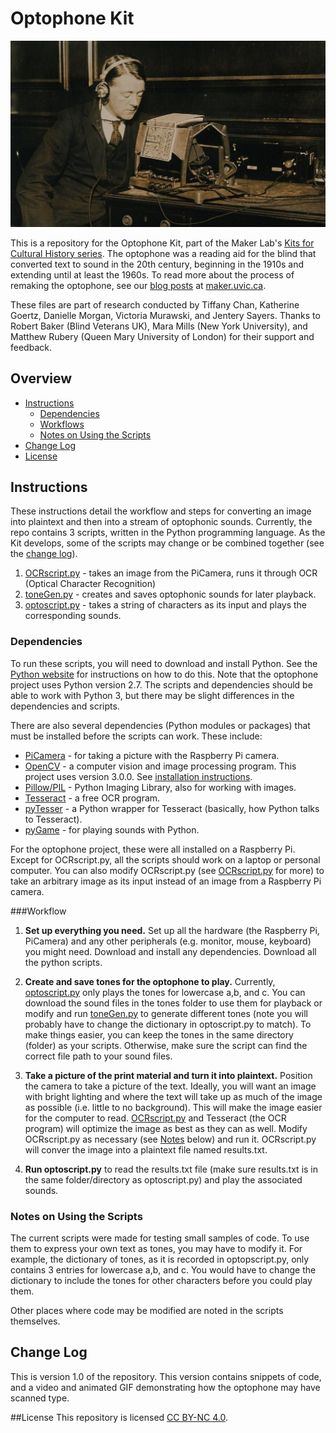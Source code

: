 # Optophone Kit

![](optoGuy.jpg "optophone")

This is a repository for the Optophone Kit, part of the Maker Lab's [Kits for Cultural History series](http://maker.uvic.ca/kch/). The optophone was a reading aid for the blind that converted text to sound in the 20th century, beginning in the 1910s and extending until at least the 1960s. To read more about the process of remaking the optophone, see our [blog posts](http://maker.uvic.ca/?s=optophone&search=) at [maker.uvic.ca](http://maker.uvic.ca/).

These files are part of research conducted by Tiffany Chan, Katherine Goertz, Danielle Morgan, Victoria Murawski, and Jentery Sayers. Thanks to Robert Baker (Blind Veterans UK), Mara Mills (New York University), and Matthew Rubery (Queen Mary University of London) for their support and feedback.

## Overview
* [Instructions](#instructions)
  * [Dependencies](#depends)
  * [Workflows](#workflows)
  * [Notes on Using the Scripts](#notes)
* [Change Log](#changeLog)
* [License](#license)

## <a name="instructions"></a>Instructions
These instructions detail the workflow and steps for converting an image into plaintext and then into a stream of optophonic sounds. Currently, the repo contains 3 scripts, written in the Python programming language. As the Kit develops, some of the scripts may change or be combined together (see the [change log](#changelog)).

1. [OCRscript.py](OCRscript.py) - takes an image from the PiCamera, runs it through OCR (Optical Character Recognition)
2. [toneGen.py](toneGen.py) - creates and saves optophonic sounds for later playback.
3. [optoscript.py](optoscript.py) - takes a string of characters as its input and plays the corresponding sounds.

### <a name="depends"></a>Dependencies
To run these scripts, you will need to download and install Python. See the [Python website](https://www.python.org/) for instructions on how to do this. Note that the optophone project uses Python version 2.7. The scripts and dependencies should be able to work with Python 3, but there may be slight differences in the dependencies and scripts.

There are also several dependencies (Python modules or packages) that must be installed before the scripts can work. These include:

* [PiCamera](https://www.raspberrypi.org/documentation/usage/camera/python/README.md) - for taking a picture with the Raspberry Pi camera.
* [OpenCV](http://opencv.org/) - a computer vision and image processing program. This project uses version 3.0.0. See [installation instructions](http://www.pyimagesearch.com/2015/10/26/how-to-install-opencv-3-on-raspbian-jessie/).
* [Pillow/PIL](https://pillow.readthedocs.io/en/3.3.x/index.html) - Python Imaging Library, also for working with images.
* [Tesseract](https://github.com/tesseract-ocr/tesseract/wiki) - a free OCR program.
* [pyTesser](https://code.google.com/archive/p/pytesser/) - a Python wrapper for Tesseract (basically, how Python talks to Tesseract).
* [pyGame](http://pygame.org/docs/) - for playing sounds with Python.

For the optophone project, these were all installed on a Raspberry Pi. Except for OCRscript.py, all the scripts should work on a laptop or personal computer. You can also modify OCRscript.py (see [OCRscript.py](OCRscript.py) for more) to take an arbitrary image as its input instead of an image from a Raspberry Pi camera.

###<a name="workflow"></a>Workflow

1. **Set up everything you need.** Set up all the hardware (the Raspberry Pi, PiCamera) and any other peripherals (e.g. monitor, mouse, keyboard) you might need. Download and install any dependencies. Download all the python scripts.

2. **Create and save tones for the optophone to play.** Currently, [optoscript.py](optoscript.py) only plays the tones for lowercase a,b, and c. You can download the sound files in the tones folder to use them for playback or modify and run [toneGen.py](toneGen.py) to generate different tones (note you will probably have to change the dictionary in optoscript.py to match). To make things easier, you can keep the tones in the same directory (folder) as your scripts. Otherwise, make sure the script can find the correct file path to your sound files.

3. **Take a picture of the print material and turn it into plaintext.** Position the camera to take a picture of the text. Ideally, you will want an image with bright lighting and where the text will take up as much of the image as possible (i.e. little to no background). This will make the image easier for the computer to read. [OCRscript.py](OCRscript.py) and Tesseract (the OCR program) will optimize the image as best as they can as well. Modify OCRscript.py as necessary (see [Notes](#notes) below) and run it. OCRscript.py will conver the image into a plaintext file named results.txt.

4. **Run optoscript.py** to read the results.txt file (make sure results.txt is in the same folder/directory as optoscript.py) and play the associated sounds.

### <a name="notes"></a>Notes on Using the Scripts
The current scripts were made for testing small samples of code. To use them to express your own text as tones, you may have to modify it. For example, the dictionary of tones, as it is recorded in optopscript.py, only contains 3 entries for lowercase a,b, and c. You would have to change the dictionary to include the tones for other characters before you could play them.

Other places where code may be modified are noted in the scripts themselves.

## <a name="changeLog"></a>Change Log
This is version 1.0 of the repository. This version contains snippets of code, and a video and animated GIF demonstrating how the optophone may have scanned type.

##<a name="license"></a>License
This repository is licensed [CC BY-NC 4.0](https://creativecommons.org/licenses/by-nc/4.0/).
